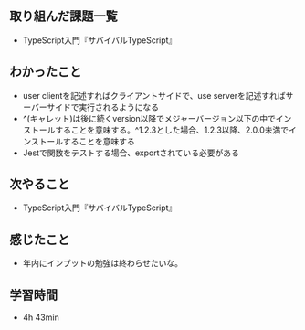 ## 取り組んだ課題一覧
- TypeScript入門『サバイバルTypeScript』
## わかったこと
- user clientを記述すればクライアントサイドで、use serverを記述すればサーバーサイドで実行されるようになる
- ^(キャレット)は後に続くversion以降でメジャーバージョン以下の中でインストールすることを意味する。^1.2.3とした場合、1.2.3以降、2.0.0未満でインストールすることを意味する
- Jestで関数をテストする場合、exportされている必要がある
## 次やること
- TypeScript入門『サバイバルTypeScript』
## 感じたこと
- 年内にインプットの勉強は終わらせたいな。
## 学習時間
- 4h 43min
